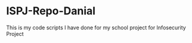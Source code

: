 # ISPJ-Repo-Danial
This is my code scripts I have done for my school project for Infosecurity Project
